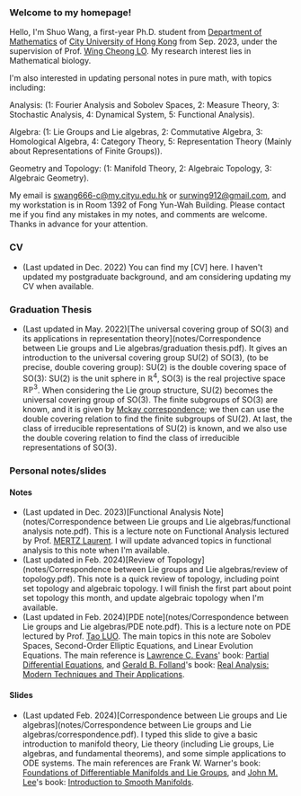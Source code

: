 ### Welcome to my homepage!
Hello, I'm Shuo Wang, a first-year Ph.D. student from [Department of Mathematics](https://www.cityu.edu.hk/ma/) of [City University of Hong Kong](https://www.cityu.edu.hk) from Sep. 2023, under the supervision of Prof. [Wing Cheong LO](https://www.cityu.edu.hk/stfprofile/wingclo.htm). My research interest lies in Mathematical biology. 

I'm also interested in updating personal notes in pure math, with topics including:

Analysis: (1: Fourier Analysis and Sobolev Spaces, 2: Measure Theory, 3: Stochastic Analysis, 4: Dynamical System, 5: Functional Analysis).

Algebra: (1: Lie Groups and Lie algebras, 2: Commutative Algebra, 3: Homological Algebra, 4: Category Theory, 5: Representation Theory (Mainly about Representations of Finite Groups)).

Geometry and Topology: (1: Manifold Theory, 2: Algebraic Topology, 3: Algebraic Geometry).

My email is swang666-c@my.cityu.edu.hk or surwing912@gmail.com, and my workstation is in Room 1392 of Fong Yun-Wah Building. Please contact me if you find any mistakes in my notes, and comments are welcome. Thanks in advance for your attention.


### CV
* (Last updated in Dec. 2022) You can find my [CV] here. I haven't updated my postgraduate background, and am considering updating my CV when available.


### Graduation Thesis
* (Last updated in May. 2022)[The universal covering group of SO(3) and its applications in representation theory](notes/Correspondence between Lie groups and Lie algebras/graduation thesis.pdf). It gives an introduction to the universal covering group SU(2) of SO(3), (to be precise, double covering group): SU(2) is the double covering space of SO(3): SU(2) is the unit sphere in $\mathbb{R}^{4}$, SO(3) is the real projective space $\mathbb{RP}^{3}$. When considering the Lie group structure, SU(2) becomes the universal covering group of SO(3). The finite subgroups of SO(3) are known, and it is given by [Mckay correspondence](https://en.m.wikipedia.org/wiki/McKay_graph); we then can use the double covering relation to find the finite subgroups of SU(2). At last, the class of irreducible representations of SU(2) is known, and we also use the double covering relation to find the class of irreducible representations of SO(3).


### Personal notes/slides

#### Notes
* (Last updated in Dec. 2023)[Functional Analysis Note](notes/Correspondence between Lie groups and Lie algebras/functional analysis note.pdf). This is a lecture note on Functional Analysis lectured by Prof. [MERTZ Laurent](https://www.cityu.edu.hk/stfprofile/laurent-mertz.htm). I will update advanced topics in functional analysis to this note when I'm available.
* (Last updated in Feb. 2024)[Review of Topology](notes/Correspondence between Lie groups and Lie algebras/review of topology.pdf). This note is a quick review of topology, including point set topology and algebraic topology. I will finish the first part about point set topology this month, and update algebraic topology when I'm available.
* (Last updated in Feb. 2024)[PDE note](notes/Correspondence between Lie groups and Lie algebras/PDE note.pdf). This is a lecture note on PDE lectured by Prof. [Tao LUO](https://www.cityu.edu.hk/stfprofile/taoluo.htm). The main topics in this note are Sobolev Spaces, Second-Order Elliptic Equations, and Linear Evolution Equations. The main reference is [Lawrence C. Evans](https://math.berkeley.edu/~evans/)' book: [Partial Differential Equations](https://bookstore.ams.org/gsm-19-r/), and [Gerald B. Folland](https://sites.math.washington.edu/~folland/Homepage/index.html)'s book: [Real Analysis: Modern Techniques and Their Applications](https://www.amazon.com/Real-Analysis-Modern-Techniques-Applications/dp/0471317160).

#### Slides
* (Last updated Feb. 2024)[Correspondence between Lie groups and Lie algebras](notes/Correspondence between Lie groups and Lie algebras/correspondence.pdf). I typed this slide to give a basic introduction to manifold theory, Lie theory (including Lie groups, Lie algebras, and fundamental theorems), and some simple applications to ODE systems. The main references are Frank W. Warner's book: [Foundations of Differentiable Manifolds and Lie Groups](https://link.springer.com/book/10.1007/978-1-4757-1799-0), and [John M. Lee](https://sites.math.washington.edu/~lee/)'s book: [Introduction to Smooth Manifolds](https://link.springer.com/book/10.1007/978-1-4419-9982-5).
